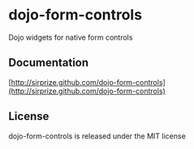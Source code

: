 # dojo-form-controls

Dojo widgets for native form controls

## Documentation

[http://sirprize.github.com/dojo-form-controls](http://sirprize.github.com/dojo-form-controls)

## License

dojo-form-controls is released under the MIT license